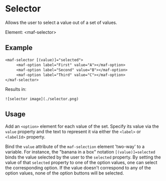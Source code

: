 # Selector
Allows the user to select a value out of a set of values.

Element: \<maf-selector\>

## Example

    <maf-selector [(value)]="selected">
         <maf-option label="First" value="A"></maf-option>
         <maf-option label="Second" value="B"></maf-option>
         <maf-option label="Third" value="C"></maf-option>
    </maf-selector>

Results in:

    ![selector image](./selector.png)

## Usage
Add an `<option>` element for each value of the set. Specify its value via the `value` property and the text to represent it via either the `<label>` or `<labelId>` property.

Bind the `value` attribute of the `maf-selection` element 'two-way' to a variable. For instance, the "banana in a box" notation `[(value)]=selected` binds the value selected by the user to the `selected` property. By setting the value of that `selected` property to one of the option values, one can select the corresponding option. If the value doesn't correspond to any of the option values, none of the option buttons will be selected.

